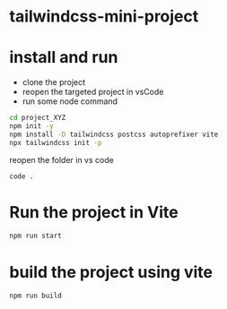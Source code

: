 # tailwindcss-mini-project

# install and run
- clone the project 
- reopen the targeted project in vsCode
- run some node command

```sh
cd project_XYZ
npm init -y
npm install -D tailwindcss postcss autoprefixer vite
npx tailwindcss init -p
```
reopen the folder in vs code
```sh
code .
```
# Run the project in Vite
```sh
npm run start
```
# build the project using vite
```sh
npm run build
```